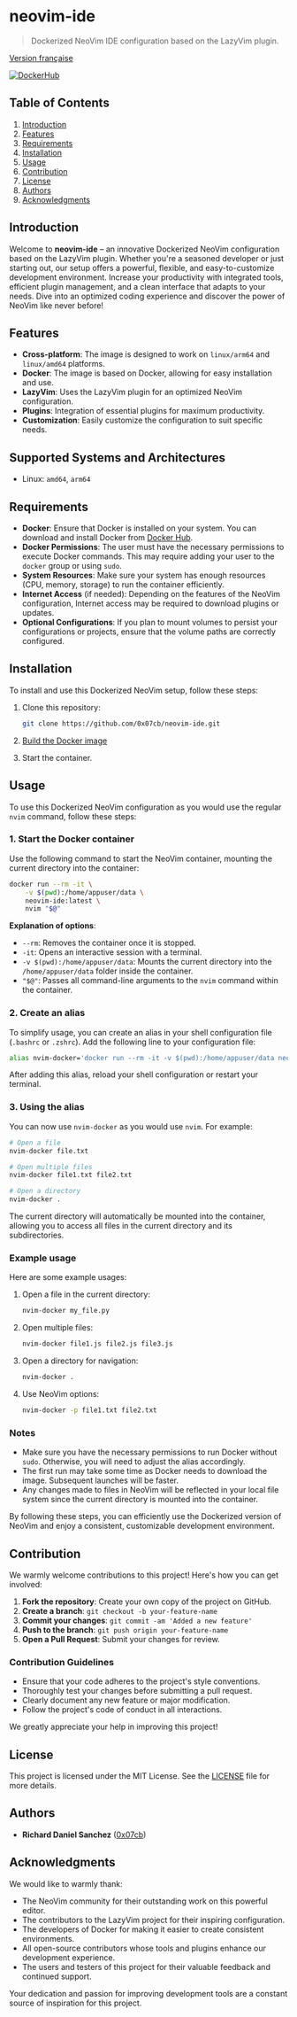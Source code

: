 # neovim-ide
> Dockerized NeoVim IDE configuration based on the LazyVim plugin.

[Version française](README.fr.md)

[![DockerHub](https://img.shields.io/badge/DockerHub-0x07cb%2Fneovim--ide-blue)](https://hub.docker.com/r/0x07cb/neovim-ide)

## Table of Contents

1. [Introduction](#introduction)
2. [Features](#features)
3. [Requirements](#requirements)
4. [Installation](#installation)
5. [Usage](#usage)
6. [Contribution](#contribution)
7. [License](#license)
8. [Authors](#authors)
9. [Acknowledgments](#acknowledgments)

## Introduction

Welcome to **neovim-ide** – an innovative Dockerized NeoVim configuration based on the LazyVim plugin. Whether you're a seasoned developer or just starting out, our setup offers a powerful, flexible, and easy-to-customize development environment. Increase your productivity with integrated tools, efficient plugin management, and a clean interface that adapts to your needs. Dive into an optimized coding experience and discover the power of NeoVim like never before!

## Features

- **Cross-platform**: The image is designed to work on `linux/arm64` and `linux/amd64` platforms.
- **Docker**: The image is based on Docker, allowing for easy installation and use.
- **LazyVim**: Uses the LazyVim plugin for an optimized NeoVim configuration.
- **Plugins**: Integration of essential plugins for maximum productivity.
- **Customization**: Easily customize the configuration to suit specific needs.

## Supported Systems and Architectures

- Linux: `amd64`, `arm64`

## Requirements

- **Docker**: Ensure that Docker is installed on your system. You can download and install Docker from [Docker Hub](https://www.docker.com/get-started).
- **Docker Permissions**: The user must have the necessary permissions to execute Docker commands. This may require adding your user to the `docker` group or using `sudo`.
- **System Resources**: Make sure your system has enough resources (CPU, memory, storage) to run the container efficiently.
- **Internet Access** (if needed): Depending on the features of the NeoVim configuration, Internet access may be required to download plugins or updates.
- **Optional Configurations**: If you plan to mount volumes to persist your configurations or projects, ensure that the volume paths are correctly configured.

## Installation

To install and use this Dockerized NeoVim setup, follow these steps:

1. Clone this repository:
   ```bash
   git clone https://github.com/0x07cb/neovim-ide.git
   ```

2. [Build the Docker image](DOCKER_BUILD.md)

3. Start the container.

## Usage

To use this Dockerized NeoVim configuration as you would use the regular `nvim` command, follow these steps:

### 1. Start the Docker container

Use the following command to start the NeoVim container, mounting the current directory into the container:

```bash
docker run --rm -it \
    -v $(pwd):/home/appuser/data \
    neovim-ide:latest \
    nvim "$@"
```

**Explanation of options**:
- `--rm`: Removes the container once it is stopped.
- `-it`: Opens an interactive session with a terminal.
- `-v $(pwd):/home/appuser/data`: Mounts the current directory into the `/home/appuser/data` folder inside the container.
- `"$@"`: Passes all command-line arguments to the `nvim` command within the container.

### 2. Create an alias

To simplify usage, you can create an alias in your shell configuration file (`.bashrc` or `.zshrc`). Add the following line to your configuration file:

```bash
alias nvim-docker='docker run --rm -it -v $(pwd):/home/appuser/data neovim-ide:latest nvim'
```

After adding this alias, reload your shell configuration or restart your terminal.

### 3. Using the alias

You can now use `nvim-docker` as you would use `nvim`. For example:

```bash
# Open a file
nvim-docker file.txt

# Open multiple files
nvim-docker file1.txt file2.txt

# Open a directory
nvim-docker .
```

The current directory will automatically be mounted into the container, allowing you to access all files in the current directory and its subdirectories.

### Example usage

Here are some example usages:

1. Open a file in the current directory:
   ```bash
   nvim-docker my_file.py
   ```

2. Open multiple files:
   ```bash
   nvim-docker file1.js file2.js file3.js
   ```

3. Open a directory for navigation:
   ```bash
   nvim-docker .
   ```

4. Use NeoVim options:
   ```bash
   nvim-docker -p file1.txt file2.txt
   ```

### Notes

- Make sure you have the necessary permissions to run Docker without `sudo`. Otherwise, you will need to adjust the alias accordingly.
- The first run may take some time as Docker needs to download the image. Subsequent launches will be faster.
- Any changes made to files in NeoVim will be reflected in your local file system since the current directory is mounted into the container.

By following these steps, you can efficiently use the Dockerized version of NeoVim and enjoy a consistent, customizable development environment.

## Contribution

We warmly welcome contributions to this project! Here's how you can get involved:

1. **Fork the repository**: Create your own copy of the project on GitHub.
2. **Create a branch**: `git checkout -b your-feature-name`
3. **Commit your changes**: `git commit -am 'Added a new feature'`
4. **Push to the branch**: `git push origin your-feature-name`
5. **Open a Pull Request**: Submit your changes for review.

### Contribution Guidelines

- Ensure that your code adheres to the project's style conventions.
- Thoroughly test your changes before submitting a pull request.
- Clearly document any new feature or major modification.
- Follow the project's code of conduct in all interactions.

We greatly appreciate your help in improving this project!

## License

This project is licensed under the MIT License. See the [LICENSE](LICENSE) file for more details.

## Authors

- **Richard Daniel Sanchez** ([0x07cb](https://github.com/0x07cb))

## Acknowledgments

We would like to warmly thank:

- The NeoVim community for their outstanding work on this powerful editor.
- The contributors to the LazyVim project for their inspiring configuration.
- The developers of Docker for making it easier to create consistent environments.
- All open-source contributors whose tools and plugins enhance our development experience.
- The users and testers of this project for their valuable feedback and continued support.

Your dedication and passion for improving development tools are a constant source of inspiration for this project.
